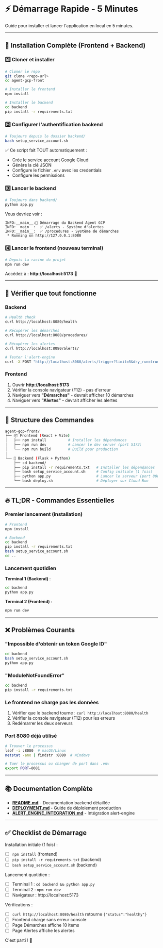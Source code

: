 # ⚡ Démarrage Rapide - 5 Minutes

Guide pour installer et lancer l'application en local en 5 minutes.

---

## 🚀 Installation Complète (Frontend + Backend)

### 1️⃣ Cloner et installer

```bash
# Cloner le repo
git clone <repo-url>
cd agent-gcp-front

# Installer le frontend
npm install

# Installer le backend
cd backend
pip install -r requirements.txt
```

### 2️⃣ Configurer l'authentification backend

```bash
# Toujours depuis le dossier backend/
bash setup_service_account.sh
```

✅ Ce script fait TOUT automatiquement :
- Crée le service account Google Cloud
- Génère la clé JSON
- Configure le fichier `.env` avec les credentials
- Configure les permissions

### 3️⃣ Lancer le backend

```bash
# Toujours dans backend/
python app.py
```

Vous devriez voir :
```
INFO:__main__:🚀 Démarrage du Backend Agent GCP
INFO:__main__:  ✅ /alerts - Système d'alertes
INFO:__main__:  ✅ /procedures - Système de démarches
 * Running on http://127.0.0.1:8080
```

### 4️⃣ Lancer le frontend (nouveau terminal)

```bash
# Depuis la racine du projet
npm run dev
```

Accédez à : **http://localhost:5173** 🎉

---

## 🧪 Vérifier que tout fonctionne

### Backend

```bash
# Health check
curl http://localhost:8080/health

# Récupérer les démarches
curl http://localhost:8080/procedures/

# Récupérer les alertes
curl http://localhost:8080/alerts/

# Tester l'alert-engine
curl -X POST "http://localhost:8080/alerts/trigger?limit=5&dry_run=true"
```

### Frontend

1. Ouvrir **http://localhost:5173**
2. Vérifier la console navigateur (F12) - pas d'erreur
3. Naviguer vers **"Démarches"** - devrait afficher 10 démarches
4. Naviguer vers **"Alertes"** - devrait afficher les alertes

---

## 📁 Structure des Commandes

```bash
agent-gcp-front/
├── 📦 Frontend (React + Vite)
│   ├── npm install          # Installer les dépendances
│   ├── npm run dev          # Lancer le dev server (port 5173)
│   └── npm run build        # Build pour production
│
└── 🐍 Backend (Flask + Python)
    ├── cd backend/
    ├── pip install -r requirements.txt   # Installer les dépendances
    ├── bash setup_service_account.sh     # Config initiale (1 fois)
    ├── python app.py                     # Lancer le serveur (port 8080)
    └── bash deploy.sh                    # Déployer sur Cloud Run
```

---

## 🔥 TL;DR - Commandes Essentielles

### Premier lancement (installation)

```bash
# Frontend
npm install

# Backend
cd backend
pip install -r requirements.txt
bash setup_service_account.sh
cd ..
```

### Lancement quotidien

**Terminal 1 (Backend)** :
```bash
cd backend
python app.py
```

**Terminal 2 (Frontend)** :
```bash
npm run dev
```

---

## ❌ Problèmes Courants

### "Impossible d'obtenir un token Google ID"

```bash
cd backend
bash setup_service_account.sh
python app.py
```

### "ModuleNotFoundError"

```bash
cd backend
pip install -r requirements.txt
```

### Le frontend ne charge pas les données

1. Vérifier que le backend tourne : `curl http://localhost:8080/health`
2. Vérifier la console navigateur (F12) pour les erreurs
3. Redémarrer les deux serveurs

### Port 8080 déjà utilisé

```bash
# Trouver le processus
lsof -i :8080  # macOS/Linux
netstat -ano | findstr :8080  # Windows

# Tuer le processus ou changer de port dans .env
export PORT=8081
```

---

## 📚 Documentation Complète

- **[README.md](./backend/README.md)** - Documentation backend détaillée
- **[DEPLOYMENT.md](./backend/DEPLOYMENT.md)** - Guide de déploiement production
- **[ALERT_ENGINE_INTEGRATION.md](./backend/modules/ALERT_ENGINE_INTEGRATION.md)** - Intégration alert-engine

---

## ✅ Checklist de Démarrage

Installation initiale (1 fois) :
- [ ] `npm install` (frontend)
- [ ] `pip install -r requirements.txt` (backend)
- [ ] `bash setup_service_account.sh` (backend)

Lancement quotidien :
- [ ] Terminal 1 : `cd backend && python app.py`
- [ ] Terminal 2 : `npm run dev`
- [ ] Navigateur : http://localhost:5173

Vérifications :
- [ ] `curl http://localhost:8080/health` retourne `{"status":"healthy"}`
- [ ] Frontend charge sans erreur console
- [ ] Page Démarches affiche 10 items
- [ ] Page Alertes affiche les alertes

C'est parti ! 🚀
